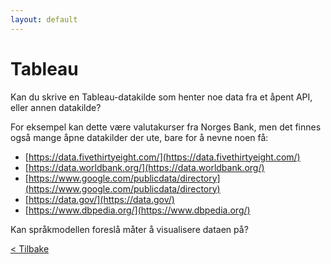 ```yaml
---
layout: default
---
```


# Tableau

Kan du skrive en Tableau-datakilde som henter noe data fra et åpent API,
eller annen datakilde?

For eksempel kan dette være valutakurser fra Norges Bank, men det finnes
også mange åpne datakilder der ute, bare for å nevne noen få:
- [https://data.fivethirtyeight.com/](https://data.fivethirtyeight.com/)
- [https://data.worldbank.org/](https://data.worldbank.org/)
- [https://www.google.com/publicdata/directory](https://www.google.com/publicdata/directory)
- [https://data.gov/](https://data.gov/)
- [https://www.dbpedia.org/](https://www.dbpedia.org/)

Kan språkmodellen foreslå måter å visualisere dataen på?

[< Tilbake](../exercises.md)